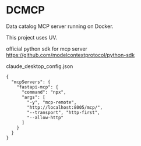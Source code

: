 # DCMCP
Data catalog MCP server running on Docker.


This project uses UV.


official python sdk for mcp server
https://github.com/modelcontextprotocol/python-sdk




claude_desktop_config.json
```
{
  "mcpServers": {
    "fastapi-mcp": {
      "command": "npx",
      "args": [
        "-y", "mcp-remote",
        "http://localhost:8005/mcp/",
        "--transport", "http-first",
        "--allow-http"
      ]
    }
  }
}

```




